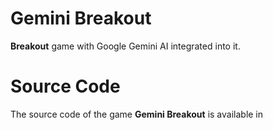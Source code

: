 # Gemini Breakout

**Breakout** game with Google Gemini AI integrated into it.

# Source Code

The source code of the game **Gemini Breakout** is available in 
